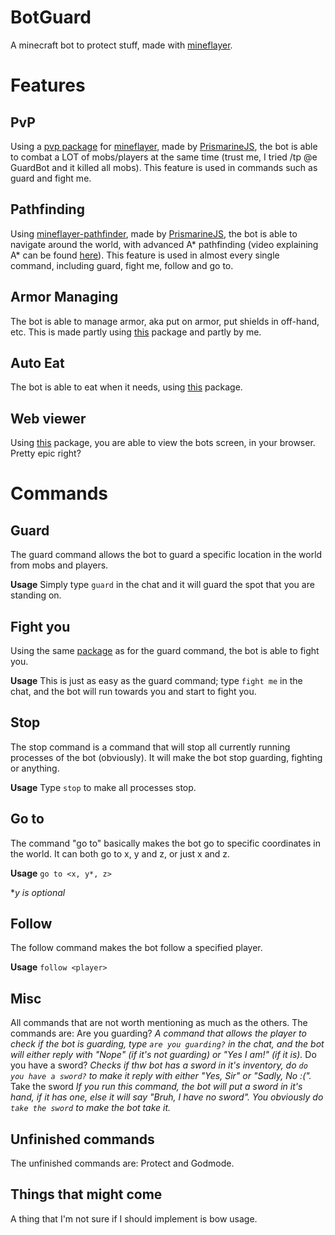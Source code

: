 # BotGuard
A minecraft bot to protect stuff, made with [mineflayer](https://github.com/PrismarineJS/mineflayer).
# Features
## PvP
Using a [pvp package](https://github.com/PrismarineJS/mineflayer-pvp) for [mineflayer](https://github.com/PrismarineJS/mineflayer), made by [PrismarineJS](https://github.com/PrismarineJS), the bot is able to combat a LOT of mobs/players at the same time (trust me, I tried /tp @e GuardBot and it killed all mobs). This feature is used in commands such as guard and fight me.

## Pathfinding
Using [mineflayer-pathfinder](https://github.com/PrismarineJS/mineflayer-pathfinder), made by [PrismarineJS](https://github.com/PrismarineJS), the bot is able to navigate around the world, with advanced A* pathfinding (video explaining A* can be found [here](https://www.youtube.com/watch?v=-L-WgKMFuhE)). This feature is used in almost every single command, including guard, fight me, follow and go to.

## Armor Managing
The bot is able to manage armor, aka put on armor, put shields in off-hand, etc. This is made partly using [this](https://github.com/PrismarineJS/MineflayerArmorManager) package and partly by me.

## Auto Eat
The bot is able to eat when it needs, using [this](https://github.com/link-discord/mineflayer-auto-eat) package.

## Web viewer
Using [this](https://github.com/PrismarineJS/prismarine-viewer) package, you are able to view the bots screen, in your browser. Pretty epic right?

# Commands
## Guard
The guard command allows the bot to guard a specific location in the world from mobs and players.

**Usage**
Simply type `guard` in the chat and it will guard the spot that you are standing on.

## Fight you
Using the same [package](https://github.com/PrismarineJS/mineflayer-pvp) as for the guard command, the bot is able to fight you.

**Usage**
This is just as easy as the guard command; type `fight me` in the chat, and the bot will run towards you and start to fight you.

## Stop
The stop command is a command that will stop all currently running processes of the bot (obviously). It will make the bot stop guarding, fighting or anything.

**Usage**
Type `stop` to make all processes stop.

## Go to
The command "go to" basically makes the bot go to specific coordinates in the world. It can both go to x, y and z, or just x and z.

**Usage**
`go to <x, y*, z>`

**y is optional*

## Follow
The follow command makes the bot follow a specified player.

**Usage**
`follow <player>`

## Misc
All commands that are not worth mentioning as much as the others.
The commands are:
Are you guarding?
*A command that allows the player to check if the bot is guarding, type* *`are you guarding?`* *in the chat, and the bot will either reply with "Nope" (if it's not guarding) or "Yes I am!" (if it is).*
Do you have a sword?
*Checks if thw bot has a sword in it's inventory, do* *`do you have a sword?`* *to make it reply with either "Yes, Sir" or "Sadly, No :(".*
Take the sword
*If you run this command, the bot will put a sword in it's hand, if it has one, else it will say "Bruh, I have no sword". You obviously do* *`take the sword`* *to make the bot take it.*

## Unfinished commands
The unfinished commands are: Protect and Godmode.

## Things that might come
A thing that I'm not sure if I should implement is bow usage.
